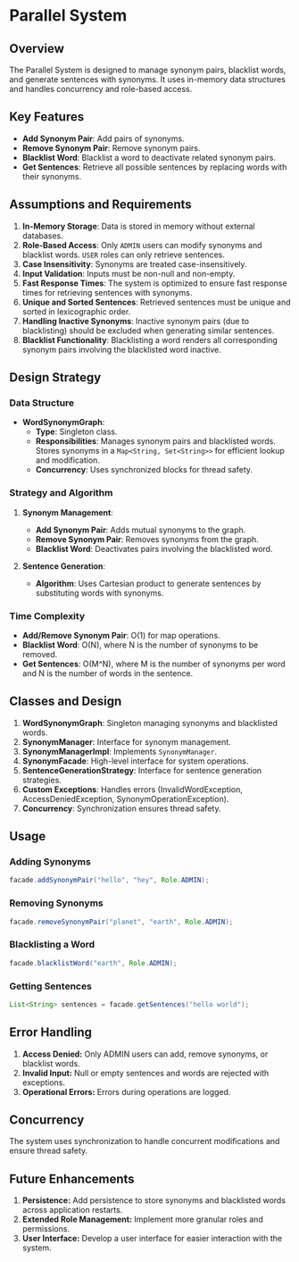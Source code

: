 # Parallel System

## Overview

The Parallel System is designed to manage synonym pairs, blacklist words, and generate sentences with synonyms. It uses in-memory data structures and handles concurrency and role-based access.

## Key Features

- **Add Synonym Pair**: Add pairs of synonyms.
- **Remove Synonym Pair**: Remove synonym pairs.
- **Blacklist Word**: Blacklist a word to deactivate related synonym pairs.
- **Get Sentences**: Retrieve all possible sentences by replacing words with their synonyms.

## Assumptions and Requirements

1. **In-Memory Storage**: Data is stored in memory without external databases.
2. **Role-Based Access**: Only `ADMIN` users can modify synonyms and blacklist words. `USER` roles can only retrieve sentences.
3. **Case Insensitivity**: Synonyms are treated case-insensitively.
4. **Input Validation**: Inputs must be non-null and non-empty.
5. **Fast Response Times**: The system is optimized to ensure fast response times for retrieving sentences with synonyms.
6. **Unique and Sorted Sentences**: Retrieved sentences must be unique and sorted in lexicographic order.
7. **Handling Inactive Synonyms**: Inactive synonym pairs (due to blacklisting) should be excluded when generating similar sentences.
8. **Blacklist Functionality**: Blacklisting a word renders all corresponding synonym pairs involving the blacklisted word inactive.


## Design Strategy

### Data Structure

- **WordSynonymGraph**:
    - **Type**: Singleton class.
    - **Responsibilities**: Manages synonym pairs and blacklisted words. Stores synonyms in a `Map<String, Set<String>>` for efficient lookup and modification.
    - **Concurrency**: Uses synchronized blocks for thread safety.

### Strategy and Algorithm

1. **Synonym Management**:
    - **Add Synonym Pair**: Adds mutual synonyms to the graph.
    - **Remove Synonym Pair**: Removes synonyms from the graph.
    - **Blacklist Word**: Deactivates pairs involving the blacklisted word.

2. **Sentence Generation**:
    - **Algorithm**: Uses Cartesian product to generate sentences by substituting words with synonyms.

### Time Complexity

- **Add/Remove Synonym Pair**: O(1) for map operations.
- **Blacklist Word**: O(N), where N is the number of synonyms to be removed.
- **Get Sentences**: O(M^N), where M is the number of synonyms per word and N is the number of words in the sentence.

## Classes and Design

1. **WordSynonymGraph**: Singleton managing synonyms and blacklisted words.
2. **SynonymManager**: Interface for synonym management.
3. **SynonymManagerImpl**: Implements `SynonymManager`.
4. **SynonymFacade**: High-level interface for system operations.
5. **SentenceGenerationStrategy**: Interface for sentence generation strategies.
6. **Custom Exceptions**: Handles errors (InvalidWordException, AccessDeniedException, SynonymOperationException).
7. **Concurrency**: Synchronization ensures thread safety.
## Usage

### Adding Synonyms

```java
facade.addSynonymPair("hello", "hey", Role.ADMIN);
```

### Removing Synonyms

```java
facade.removeSynonymPair("planet", "earth", Role.ADMIN);
```

### Blacklisting a Word

```java
facade.blacklistWord("earth", Role.ADMIN);
```

### Getting Sentences

```java
List<String> sentences = facade.getSentences("hello world");
```

## Error Handling
1. **Access Denied:** Only ADMIN users can add, remove synonyms, or blacklist words.
2. **Invalid Input:** Null or empty sentences and words are rejected with exceptions.
3. **Operational Errors:** Errors during operations are logged.

## Concurrency
The system uses synchronization to handle concurrent modifications and ensure thread safety.

## Future Enhancements
1. **Persistence:** Add persistence to store synonyms and blacklisted words across application restarts.
2. **Extended Role Management:** Implement more granular roles and permissions.
3. **User Interface:** Develop a user interface for easier interaction with the system.
